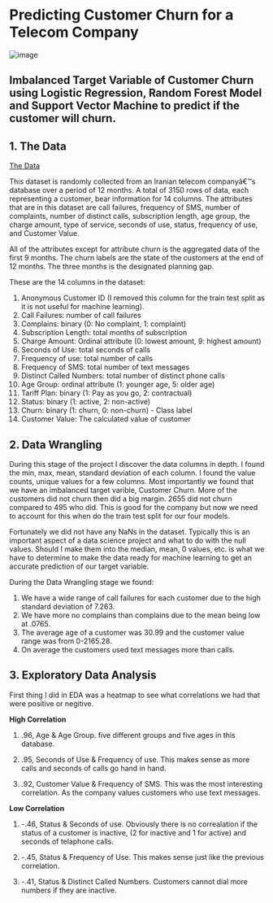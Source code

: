 # Predicting Customer Churn for a Telecom Company

![image](https://github.com/GHASS19/Customer-Churn/assets/86930309/c6bd7956-06ef-47e0-9ac1-46d51a3feb37)

## Imbalanced Target Variable of Customer Churn using Logistic Regression, Random Forest Model and Support Vector Machine to predict if the customer will churn.

## 1. The Data
[The Data](https://archive.ics.uci.edu/dataset/563/iranian+churn+dataset)

This dataset is randomly collected from an Iranian telecom companyâ€™s database over a period of 12 months. A total of 3150 rows of data, each representing a customer, bear information for 14 columns. The attributes that are in this dataset
are call failures, frequency of SMS, number of complaints, number of distinct calls, subscription length, age group, the charge amount, type of service, seconds of use, status, frequency of use, and Customer Value.

All of the attributes except for attribute churn is the aggregated data of the first 9 months. The churn labels are the state of the customers at the end of 12 months. The three months is the designated planning gap.

These are the 14 columns in the dataset:

1. Anonymous Customer ID (I removed this column for the train test split as it is not useful for machine learning).
2. Call Failures: number of call failures
3. Complains: binary (0: No complaint, 1: complaint)
4. Subscription Length: total months of subscription
5. Charge Amount: Ordinal attribute (0: lowest amount, 9: highest amount)
6. Seconds of Use: total seconds of calls
7. Frequency of use: total number of calls
8. Frequency of SMS: total number of text messages
9. Distinct Called Numbers: total number of distinct phone calls
10. Age Group: ordinal attribute (1: younger age, 5: older age)
11. Tariff Plan: binary (1: Pay as you go, 2: contractual)
12. Status: binary (1: active, 2: non-active)
13. Churn: binary (1: churn, 0: non-churn) - Class label
14. Customer Value: The calculated value of customer

## 2. Data Wrangling

During this stage of the project I discover the data columns in depth. I found the min, max, mean, standard deviation of each column. I found the value counts, unique values for a few columns. Most importantly we found that we have an imbalanced target varible, Customer Churn. More of the customers did not churn then did a big margin. 2655 did not churn compared to 495 who did. This is good for the company but now we need to account for this when do the train test split for our four models. 

Fortunately we did not have any NaNs in the dataset. Typically this is an important aspect of a data science project and what to do with the null values. Should I make them into the median, mean, 0 values, etc. is what we have to determine to make the data ready for machine learning to get an accurate prediction of our target variable.

During the Data Wrangling stage we found:
1. We have a wide range of call failures for each customer due to the high standard deviation of 7.263.
2. We have more no complains than complains due to the mean being low at .0765.
3. The average age of a customer was 30.99 and the customer value range was from 0-2165.28.
4. On average the customers used text messages more than calls.

## 3. Exploratory Data Analysis

First thing I did in EDA was a heatmap to see what correlations we had that were positive or negitive.

**High Correlation**

1. .96, Age & Age Group. five different groups and five ages in this database.

2. .95, Seconds of Use & Frequency of use. This makes sense as more calls and seconds of calls go hand in hand.

3. .92, Customer Value & Frequency of SMS. This was the most interesting correlation. As the company values customers who use text messages.

**Low Correlation**

1. -.46, Status & Seconds of use. Obviously there is no correalation if the status of a customer is inactive, (2 for inactive and 1 for active) and seconds of telaphone calls.

2. -.45, Status & Frequency of Use. This makes sense just like the previous correlation.

3. -.41, Status & Distinct Called Numbers. Customers cannot dial more numbers if they are inactive.

